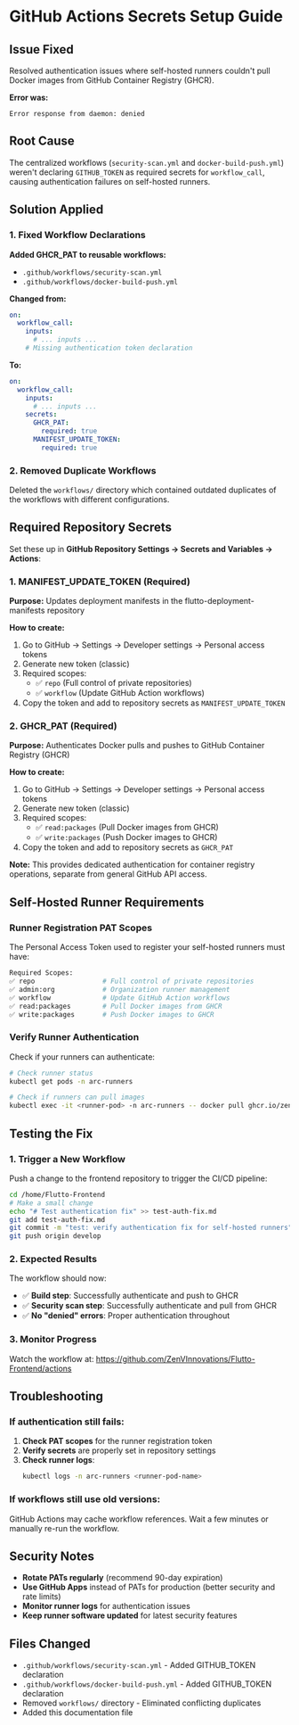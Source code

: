 # GitHub Actions Secrets Setup Guide

## Issue Fixed

Resolved authentication issues where self-hosted runners couldn't pull Docker images from GitHub Container Registry (GHCR).

**Error was:**
```
Error response from daemon: denied
```

## Root Cause

The centralized workflows (`security-scan.yml` and `docker-build-push.yml`) weren't declaring `GITHUB_TOKEN` as required secrets for `workflow_call`, causing authentication failures on self-hosted runners.

## Solution Applied

### 1. Fixed Workflow Declarations

**Added GHCR_PAT to reusable workflows:**
- `.github/workflows/security-scan.yml`
- `.github/workflows/docker-build-push.yml`

**Changed from:**
```yaml
on:
  workflow_call:
    inputs:
      # ... inputs ...
    # Missing authentication token declaration
```

**To:**
```yaml
on:
  workflow_call:
    inputs:
      # ... inputs ...
    secrets:
      GHCR_PAT:
        required: true
      MANIFEST_UPDATE_TOKEN:
        required: true
```

### 2. Removed Duplicate Workflows

Deleted the `workflows/` directory which contained outdated duplicates of the workflows with different configurations.

## Required Repository Secrets

Set these up in **GitHub Repository Settings → Secrets and Variables → Actions**:

### 1. MANIFEST_UPDATE_TOKEN (Required)

**Purpose:** Updates deployment manifests in the flutto-deployment-manifests repository

**How to create:**
1. Go to GitHub → Settings → Developer settings → Personal access tokens
2. Generate new token (classic)
3. Required scopes:
   - ✅ `repo` (Full control of private repositories)
   - ✅ `workflow` (Update GitHub Action workflows)
4. Copy the token and add to repository secrets as `MANIFEST_UPDATE_TOKEN`

### 2. GHCR_PAT (Required)

**Purpose:** Authenticates Docker pulls and pushes to GitHub Container Registry (GHCR)

**How to create:**
1. Go to GitHub → Settings → Developer settings → Personal access tokens
2. Generate new token (classic)
3. Required scopes:
   - ✅ `read:packages` (Pull Docker images from GHCR)
   - ✅ `write:packages` (Push Docker images to GHCR)
4. Copy the token and add to repository secrets as `GHCR_PAT`

**Note:** This provides dedicated authentication for container registry operations, separate from general GitHub API access.

## Self-Hosted Runner Requirements

### Runner Registration PAT Scopes

The Personal Access Token used to register your self-hosted runners must have:

```bash
Required Scopes:
✅ repo                 # Full control of private repositories
✅ admin:org            # Organization runner management
✅ workflow             # Update GitHub Action workflows
✅ read:packages        # Pull Docker images from GHCR
✅ write:packages       # Push Docker images to GHCR
```

### Verify Runner Authentication

Check if your runners can authenticate:

```bash
# Check runner status
kubectl get pods -n arc-runners

# Check if runners can pull images
kubectl exec -it <runner-pod> -n arc-runners -- docker pull ghcr.io/zenvinnovations/flutto-frontend:latest
```

## Testing the Fix

### 1. Trigger a New Workflow

Push a change to the frontend repository to trigger the CI/CD pipeline:

```bash
cd /home/Flutto-Frontend
# Make a small change
echo "# Test authentication fix" >> test-auth-fix.md
git add test-auth-fix.md
git commit -m "test: verify authentication fix for self-hosted runners"
git push origin develop
```

### 2. Expected Results

The workflow should now:
- ✅ **Build step**: Successfully authenticate and push to GHCR
- ✅ **Security scan step**: Successfully authenticate and pull from GHCR
- ✅ **No "denied" errors**: Proper authentication throughout

### 3. Monitor Progress

Watch the workflow at: https://github.com/ZenVInnovations/Flutto-Frontend/actions

## Troubleshooting

### If authentication still fails:

1. **Check PAT scopes** for the runner registration token
2. **Verify secrets** are properly set in repository settings
3. **Check runner logs**:
   ```bash
   kubectl logs -n arc-runners <runner-pod-name>
   ```

### If workflows still use old versions:

GitHub Actions may cache workflow references. Wait a few minutes or manually re-run the workflow.

## Security Notes

- **Rotate PATs regularly** (recommend 90-day expiration)
- **Use GitHub Apps** instead of PATs for production (better security and rate limits)
- **Monitor runner logs** for authentication issues
- **Keep runner software updated** for latest security features

## Files Changed

- `.github/workflows/security-scan.yml` - Added GITHUB_TOKEN declaration
- `.github/workflows/docker-build-push.yml` - Added GITHUB_TOKEN declaration
- Removed `workflows/` directory - Eliminated conflicting duplicates
- Added this documentation file